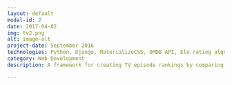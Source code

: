 ```yaml
---
layout: default
modal-id: 2
date: 2017-04-02
img: tv2.png
alt: image-alt
project-date: September 2016
technologies: Python, Django, MaterializeCSS, OMDB API, Elo rating algorithm
category: Web Development
description: A framework for creating TV episode rankings by comparing episodes in head-to-head comparisons, and using the Elo algorithm to compute the best episodes. See it in action at <a href="http://www.ratetheoffice.com">www.ratetheoffice.com</a> (over 17,000 votes processed within 24 hours of launch) and <a href="http://www.ratepsych.com">www.ratepsych.com</a> Arguably the most accurate and comprehensive TV ratings on the web!

---
```

